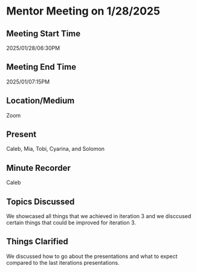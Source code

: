 
# Mentor Meeting on 1/28/2025

## Meeting Start Time

2025/01/28/06:30PM 

## Meeting End Time

2025/01/07:15PM

## Location/Medium

Zoom

## Present

Caleb, Mia, Tobi, Cyarina, and Solomon

## Minute Recorder

Caleb

## Topics Discussed

We showcased all things that we achieved in iteration 3 and we disccused certain things that could be improved for iteration 3. 

## Things Clarified

We discussed how to go about the presentations and what to expect compared to the last iterations presentations.
